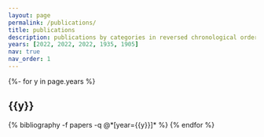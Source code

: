 ```yaml
---
layout: page
permalink: /publications/
title: publications
description: publications by categories in reversed chronological order. generated by jekyll-scholar.
years: [2022, 2022, 2022, 1935, 1905]
nav: true
nav_order: 1
---
```

<!-- _pages/publications.md -->
<div class="publications">

{%- for y in page.years %}
  <h2 class="year">{{y}}</h2>
  {% bibliography -f papers -q @*[year={{y}}]* %}
{% endfor %}

</div>
